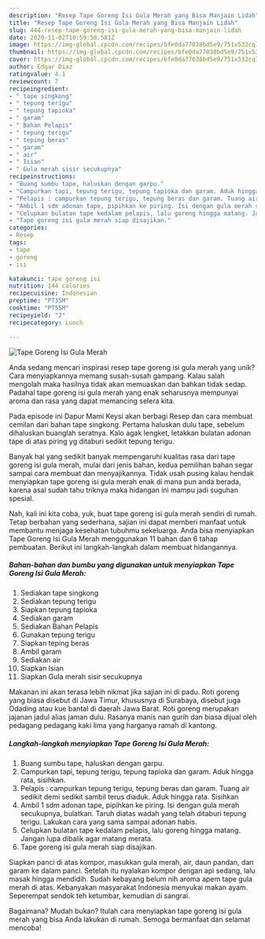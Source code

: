 ```yaml
---
description: "Resep Tape Goreng Isi Gula Merah yang Bisa Manjain Lidah"
title: "Resep Tape Goreng Isi Gula Merah yang Bisa Manjain Lidah"
slug: 444-resep-tape-goreng-isi-gula-merah-yang-bisa-manjain-lidah
date: 2020-11-02T10:59:58.581Z
image: https://img-global.cpcdn.com/recipes/bfe0da77038bd5e9/751x532cq70/tape-goreng-isi-gula-merah-foto-resep-utama.jpg
thumbnail: https://img-global.cpcdn.com/recipes/bfe0da77038bd5e9/751x532cq70/tape-goreng-isi-gula-merah-foto-resep-utama.jpg
cover: https://img-global.cpcdn.com/recipes/bfe0da77038bd5e9/751x532cq70/tape-goreng-isi-gula-merah-foto-resep-utama.jpg
author: Edgar Diaz
ratingvalue: 4.1
reviewcount: 7
recipeingredient:
- " tape singkong"
- " tepung terigu"
- " tepung tapioka"
- " garam"
- " Bahan Pelapis"
- " tepung terigu"
- " teping beras"
- " garam"
- " air"
- " Isian"
- " Gula merah sisir secukupnya"
recipeinstructions:
- "Buang sumbu tape, haluskan dengan garpu."
- "Campurkan tapi, tepung terigu, tepung tapioka dan garam. Aduk hingga rata, sisihkan."
- "Pelapis : campurkan tepung terigu, tepung beras dan garam. Tuang air sedikit demi sedikit sambil terus diaduk. Aduk hingga rata. Sisihkan"
- "Ambil 1 sdm adonan tape, pipihkan ke piring. Isi dengan gula merah secukupnya, bulatkan. Taruh diatas wadah yang telah ditaburi tepung terigu. Lakukan cara yang sama sampai adonan habis."
- "Celupkan bulatan tape kedalam pelapis, lalu goreng hingga matang. Jangan lupa dibalik agar matang merata."
- "Tape goreng isi gula merah siap disajikan."
categories:
- Resep
tags:
- tape
- goreng
- isi

katakunci: tape goreng isi 
nutrition: 144 calories
recipecuisine: Indonesian
preptime: "PT35M"
cooktime: "PT55M"
recipeyield: "2"
recipecategory: Lunch

---
```



![Tape Goreng Isi Gula Merah](https://img-global.cpcdn.com/recipes/bfe0da77038bd5e9/751x532cq70/tape-goreng-isi-gula-merah-foto-resep-utama.jpg)

Anda sedang mencari inspirasi resep tape goreng isi gula merah yang unik? Cara menyiapkannya memang susah-susah gampang. Kalau salah mengolah maka hasilnya tidak akan memuaskan dan bahkan tidak sedap. Padahal tape goreng isi gula merah yang enak seharusnya mempunyai aroma dan rasa yang dapat memancing selera kita.

Pada episode ini Dapur Mami Keysi akan berbagi Resep dan cara membuat cemilan dari bahan tape singkong. Pertama haluskan dulu tape, sebelum dihaluskan buanglah seratnya. Kalo agak lengket, letakkan bulatan adonan tape di atas piring yg ditaburi sedikit tepung terigu.

Banyak hal yang sedikit banyak mempengaruhi kualitas rasa dari tape goreng isi gula merah, mulai dari jenis bahan, kedua pemilihan bahan segar sampai cara membuat dan menyajikannya. Tidak usah pusing kalau hendak menyiapkan tape goreng isi gula merah enak di mana pun anda berada, karena asal sudah tahu triknya maka hidangan ini mampu jadi suguhan spesial.


Nah, kali ini kita coba, yuk, buat tape goreng isi gula merah sendiri di rumah. Tetap berbahan yang sederhana, sajian ini dapat memberi manfaat untuk membantu menjaga kesehatan tubuhmu sekeluarga. Anda bisa menyiapkan Tape Goreng Isi Gula Merah menggunakan 11 bahan dan 6 tahap pembuatan. Berikut ini langkah-langkah dalam membuat hidangannya.

<!--inarticleads1-->

##### Bahan-bahan dan bumbu yang digunakan untuk menyiapkan Tape Goreng Isi Gula Merah:

1. Sediakan  tape singkong
1. Sediakan  tepung terigu
1. Siapkan  tepung tapioka
1. Sediakan  garam
1. Sediakan  Bahan Pelapis
1. Gunakan  tepung terigu
1. Siapkan  teping beras
1. Ambil  garam
1. Sediakan  air
1. Siapkan  Isian
1. Siapkan  Gula merah sisir secukupnya


Makanan ini akan terasa lebih nikmat jika sajian ini di padu. Roti goreng yang biasa disebut di Jawa Timur, khususnya di Surabaya, disebut juga Odading atau kue bantal di daerah Jawa Barat. Roti goreng merupakan jajanan jadul alias jaman dulu. Rasanya manis nan gurih dan biasa dijual oleh pedagang pedagang kaki lima yang harganya ramah di kantong. 

<!--inarticleads2-->

##### Langkah-langkah menyiapkan Tape Goreng Isi Gula Merah:

1. Buang sumbu tape, haluskan dengan garpu.
1. Campurkan tapi, tepung terigu, tepung tapioka dan garam. Aduk hingga rata, sisihkan.
1. Pelapis : campurkan tepung terigu, tepung beras dan garam. Tuang air sedikit demi sedikit sambil terus diaduk. Aduk hingga rata. Sisihkan
1. Ambil 1 sdm adonan tape, pipihkan ke piring. Isi dengan gula merah secukupnya, bulatkan. Taruh diatas wadah yang telah ditaburi tepung terigu. Lakukan cara yang sama sampai adonan habis.
1. Celupkan bulatan tape kedalam pelapis, lalu goreng hingga matang. Jangan lupa dibalik agar matang merata.
1. Tape goreng isi gula merah siap disajikan.


Siapkan panci di atas kompor, masukkan gula merah, air, daun pandan, dan garam ke dalam panci. Setelah itu nyalakan kompor dengan api sedang, lalu masak hingga mendidih. Sudah kebayang belum nih aroma apem tape gula merah di atas. Kebanyakan masyarakat Indonesia menyukai makan ayam. Seperempat sendok teh ketumbar, kemudian di sangrai. 

Bagaimana? Mudah bukan? Itulah cara menyiapkan tape goreng isi gula merah yang bisa Anda lakukan di rumah. Semoga bermanfaat dan selamat mencoba!

